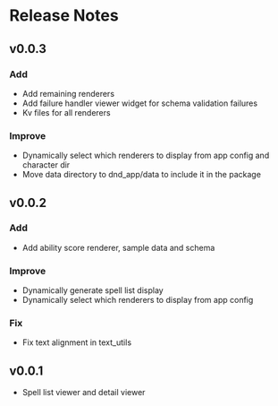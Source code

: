 # Release Notes
## v0.0.3
### Add
- Add remaining renderers
- Add failure handler viewer widget for schema validation failures
- Kv files for all renderers

### Improve
- Dynamically select which renderers to display from app config and character dir
- Move data directory to dnd_app/data to include it in the package

## v0.0.2
### Add
- Add ability score renderer, sample data and schema

### Improve
- Dynamically generate spell list display
- Dynamically select which renderers to display from app config

### Fix
- Fix text alignment in text_utils

## v0.0.1
- Spell list viewer and detail viewer
